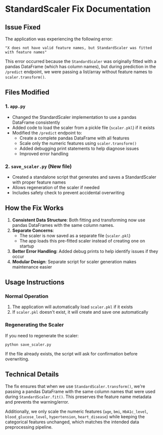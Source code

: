 # StandardScaler Fix Documentation

## Issue Fixed

The application was experiencing the following error:

```
"X does not have valid feature names, but StandardScaler was fitted with feature names"
```

This error occurred because the `StandardScaler` was originally fitted with a pandas DataFrame (which has column names), but during prediction in the `/predict` endpoint, we were passing a list/array without feature names to `scaler.transform()`.

## Files Modified

### 1. `app.py`

- Changed the StandardScaler implementation to use a pandas DataFrame consistently
- Added code to load the scaler from a pickle file (`scaler.pkl`) if it exists
- Modified the `/predict` endpoint to:
  - Create a complete pandas DataFrame with all features
  - Scale only the numeric features using `scaler.transform()`
  - Added debugging print statements to help diagnose issues
  - Improved error handling

### 2. `save_scaler.py` (New file)

- Created a standalone script that generates and saves a StandardScaler with proper feature names
- Allows regeneration of the scaler if needed
- Includes safety check to prevent accidental overwriting

## How the Fix Works

1. **Consistent Data Structure**: Both fitting and transforming now use pandas DataFrames with the same column names.
2. **Separate Concerns**:
   - The scaler is now saved as a separate file (`scaler.pkl`)
   - The app loads this pre-fitted scaler instead of creating one on startup
3. **Better Error Handling**: Added debug prints to help identify issues if they occur
4. **Modular Design**: Separate script for scaler generation makes maintenance easier

## Usage Instructions

### Normal Operation

1. The application will automatically load `scaler.pkl` if it exists
2. If `scaler.pkl` doesn't exist, it will create and save one automatically

### Regenerating the Scaler

If you need to regenerate the scaler:

```
python save_scaler.py
```

If the file already exists, the script will ask for confirmation before overwriting.

## Technical Details

The fix ensures that when we use `StandardScaler.transform()`, we're passing a pandas DataFrame with the same column names that were used during `StandardScaler.fit()`. This preserves the feature name metadata and prevents the warning/error.

Additionally, we only scale the numeric features (`age`, `bmi`, `HbA1c_level`, `blood_glucose_level`, `hypertension`, `heart_disease`) while keeping the categorical features unchanged, which matches the intended data preprocessing pipeline.

